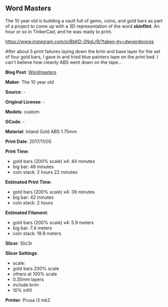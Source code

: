 ## Word Masters

The 10 year old is building a vault full of gems, coins, and gold bars as part of a project to
come up with a 3D representation of the word **skinflint**. An hour or so in TinkerCad, and he
was ready to print.

https://www.instagram.com/p/BbKD-2NgLrR/?taken-by=dwyerdevices

After about 5 print failures laying down the brim and base layer for the set of four gold bars,
I gave in and tried blue painters tape on the print bed. I can't believe how cleanly ABS went
down on the tape...
  
  
**Blog Post**: [Wordmasters](http://www.dwyerdevices.com/2017/12/06/wordmasters/)

**Maker**: The 10 year old

**Source**: -

**Original License**: -

**Models**: custom

**GCode**: -

**Material**: Inland Gold ABS 1.75mm

**Print Date**: 2017/11/05

**Print Time**:

 - gold bars (200% scale) x4: 44 minutes
 - big bar: 46 minutes
 - coin stack: 2 hours 22 minutes
 
**Estimated Print Time**:

 - gold bars (200% scale) x4: 38 minutes
 - big bar: 42 minutes
 - coin stack: 2 hours
 
**Estimated Filament**:

 - gold bars (200% scale) x4: 5.9 meters
 - big bar: 7.4 meters
 - coin stack: 19.9 meters
 
**Slicer**: Slic3r

**Slicer Settings**:

 - scale:
  - gold bars 200% scale
  - others at 100% scale
 - 0.35mm layers
 - include brim
 - 10% infill

**Printer**: Prusa i3 mk2  